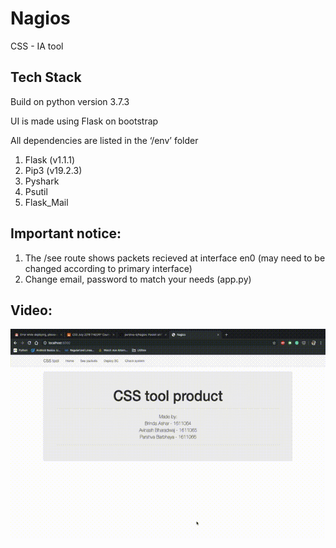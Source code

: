 # Nagios
CSS - IA tool

## Tech Stack

Build on python version 3.7.3

UI is made using Flask on bootstrap

All dependencies are listed in the ‘/env’ folder
1. Flask (v1.1.1)
2. Pip3 (v19.2.3)
3. Pyshark
4. Psutil
5. Flask_Mail

## Important notice:

1. The /see route shows packets recieved at interface en0 (may need to be changed according to primary interface)
2. Change email, password to match your needs (app.py)

## Video:

![](out.gif)